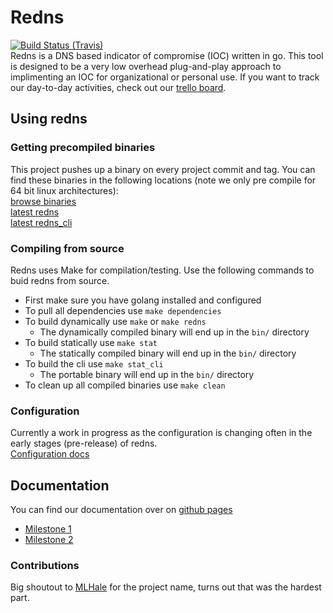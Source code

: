 # Redns
[![Build Status (Travis)](https://travis-ci.org/mfaltys/redns.svg?branch=master)](https://travis-ci.org/mfaltys/redns)  
Redns is a DNS based indicator of compromise (IOC) written in go.  This tool is designed to be a very low
overhead plug-and-play approach to implimenting an IOC for organizational or
personal use.  If you want to track our day-to-day activities, check out our
[trello board](https://trello.com/b/5KMHrR6L/redns).

## Using redns

### Getting precompiled binaries
This project pushes up a binary on every project commit and tag.
You can find these binaries in the following locations (note we only pre compile
for 64 bit linux architectures):  
[browse binaries](https://cryo.unixvoid.com/bin/redns/)  
[latest redns](https://cryo.unixvoid.com/bin/redns/redns-latest-linux-amd64)  
[latest redns_cli](https://cryo.unixvoid.com/bin/redns/redns_cli-latest-linux-amd64)

### Compiling from source
Redns uses Make for compilation/testing.  Use the following commands to buid redns
from source.
- First make sure you have golang installed and configured
- To pull all dependencies use `make dependencies`
- To build dynamically use `make` or `make redns`
  - The dynamically compiled binary will end up in the `bin/` directory
- To build statically use `make stat`
  - The statically compiled binary will end up in the `bin/` directory
- To build the cli use `make stat_cli`
  - The portable binary will end up in the `bin/` directory
- To clean up all compiled binaries use `make clean`

### Configuration
Currently a work in progress as the configuration is changing often in the early
stages (pre-release) of redns.  
[Configuration docs](https://mfaltys.github.io/redns_docs/configuration/)  


## Documentation  
You can find our documentation over on [github pages](https://mfaltys.github.io/redns_docs)  
* [Milestone 1](https://mfaltys.github.io/redns_docs/milestone.1/index)  
* [Milestone 2](https://mfaltys.github.io/redns_docs/milestone.2/index)

### Contributions
Big shoutout to [MLHale](https://github.com/MLHale) for the project name, turns out that was the hardest part.
